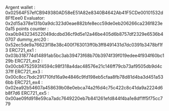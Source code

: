 Argent wallet : 0x02564F57efCB949380AD58eE51A82e8340B4642Ab41F5CDe00101532d8FfEee0
Evaluator: 0x2d15a378e131b0a9dc323d0eae882bfe8ecc59de0eb206266ca236f823e0a15
points counter : 0xa0b943234522049dcdbd36cf9d5e12a46be405d6b8757df2329e6536b40707
dummy_erc20 : 0x52ec5de9a76623f18e38c400f763013ff0b3ff8491431d7dc0391b3478bf1f3
ERC721_ex1 : 0x03b318774d14891ab5bc3ab39473f68b70b3974f39f019edee4f934f60bc129b
ERC721_ex2 : 0x00cb6752593f4594c98f318a4dac48576e21c146ff79cb73af9505db9d4c37ff
ERC721_ex3 : 0x00c8cc7bdc291710fd16a9e4846c9fd198eb5cfaa8fb78d81d4ba3d451a536bb
ERC721_ex4 : 0x02ea92b54607a458639b08e0ebca74a2f6d4c75c422c8c41da9a2224d6b8f7d6
ERC721_ex5 : 0x00ae09fd918e59ca7adc7649220eb7b841261efd844f4ba1e8df1ff5f75cc779

